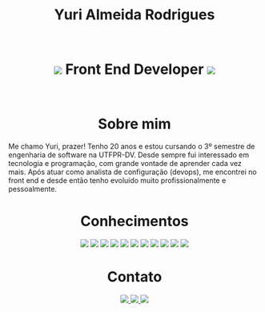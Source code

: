 <h1 align="center">Yuri Almeida Rodrigues</h1>

</br>

<h1 align="center">
  <img src="https://img.shields.io/badge/React-20232A?style=for-the-badge&logo=react&logoColor=61DAFB" />
    Front End Developer
  <img src="https://img.shields.io/badge/Next.JS-20232A?style=for-the-badge&logo=next.js&logoColor=white" />
</h1>

</br>

<h1 align="center">Sobre mim</h1>
Me chamo Yuri, prazer! Tenho 20 anos e estou cursando o 3º semestre de engenharia de software na UTFPR-DV.
Desde sempre fui interessado em tecnologia e programação, com grande vontade de aprender cada vez mais. Após atuar como analista de configuração (devops), me encontrei no front end e desde então tenho evoluído muito profissionalmente e pessoalmente.

<h1 align="center">Conhecimentos</h1>

<p align="center">
  <img src="https://img.shields.io/badge/HTML5-E34F26?style=for-the-badge&logo=html5&logoColor=white" />
  <img src="https://img.shields.io/badge/CSS3-1572B6?style=for-the-badge&logo=css3&logoColor=white" />
  <img src="https://img.shields.io/badge/JavaScript-F7DF1E?style=for-the-badge&logo=javascript&logoColor=black" />
  <img src="https://img.shields.io/badge/TypeScript-007ACC?style=for-the-badge&logo=typescript&logoColor=white" />
  <img src="https://img.shields.io/badge/React-20232A?style=for-the-badge&logo=react&logoColor=61DAFB" />
  <img src="https://img.shields.io/badge/Next.JS-20232A?style=for-the-badge&logo=next.js&logoColor=white" />
  <img src="https://img.shields.io/badge/Sass-CC6699?style=for-the-badge&logo=sass&logoColor=white" />
  <img src="https://img.shields.io/badge/Tailwind_CSS-38B2AC?style=for-the-badge&logo=tailwind-css&logoColor=white" />
  <img src="https://img.shields.io/badge/styled--components-DB7093?style=for-the-badge&logo=styled-components&logoColor=white" />
  <img src="https://img.shields.io/badge/Bootstrap-563D7C?style=for-the-badge&logo=bootstrap&logoColor=white" />
  <img src="https://img.shields.io/badge/jQuery-0769AD?style=for-the-badge&logo=jquery&logoColor=white" />
</p>

<h1 align="center">Contato</h1>


<p align="center">
  <a href="https://www.linkedin.com/in/yuri-almeida-rodrigues/" target="_blank">
    <img src="https://img.shields.io/badge/-Linkedin-1572B6?style=for-the-badge&logo=Linkedin&logoColor=white" />
  </a>
   <a href="https://whats.link/yurirodrigues" target="_blank">
    <img src="https://img.shields.io/badge/-Whatsapp-25D366?style=for-the-badge&logo=Whatsapp&logoColor=white" />
  </a>
   <a href="mailto:yuri.rodrigues@codengage.com/" target="_blank">
    <img src="https://img.shields.io/badge/-Gmail-D14836?style=for-the-badge&logo=Gmail&logoColor=white" />
  </a>
</p>
